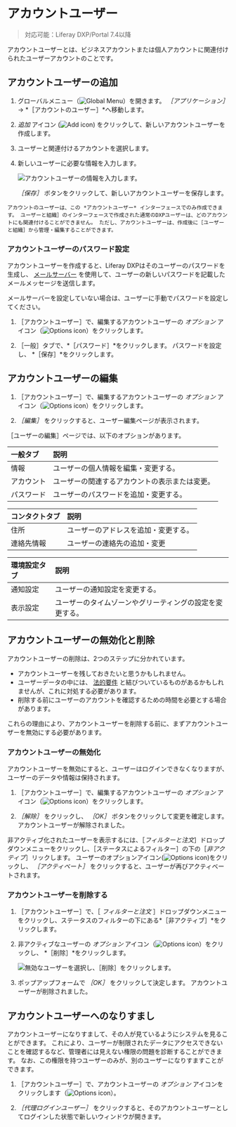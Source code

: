 # アカウントユーザー

> 対応可能：Liferay DXP/Portal 7.4以降

アカウントユーザーとは、ビジネスアカウントまたは個人アカウントに関連付けられたユーザーアカウントのことです。

## アカウントユーザーの追加

1. グローバルメニュー（![Global Menu](../../images/icon-applications-menu.png)）を開きます。 *［アプリケーション］* &rarr; *［アカウントのユーザー］*へ移動します。

1. _追加_ アイコン (![Add icon](../../images/icon-add.png)) をクリックして、新しいアカウントユーザーを作成します。

1. ユーザーと関連付けるアカウントを選択します。

1. 新しいユーザーに必要な情報を入力します。

   ![アカウントユーザーの情報を入力します。](./account-users/images/01.png)

   *［保存］* ボタンをクリックして、新しいアカウントユーザーを保存します。

```{note}
アカウントのユーザーは、この *アカウントユーザー* インターフェースでのみ作成できます。 ユーザーと組織］のインターフェースで作成された通常のDXPユーザーは、どのアカウントにも関連付けることができません。 ただし、アカウントユーザーは、作成後に［ユーザーと組織］から管理・編集することができます。
```

### アカウントユーザーのパスワード設定

アカウントユーザーを作成すると、Liferay DXPはそのユーザーのパスワードを生成し、 [メールサーバー](../../installation-and-upgrades/setting-up-liferay/configuring-mail.md) を使用して、ユーザーの新しいパスワードを記載したメールメッセージを送信します。

メールサーバーを設定していない場合は、ユーザーに手動でパスワードを設定してください。

1. ［アカウントユーザー］で、編集するアカウントユーザーの _オプション_ アイコン（![Options icon](../../images/icon-actions.png)）をクリックします。

1. ［一般］タブで、*［パスワード］*をクリックします。 パスワードを設定し、 *［保存］*をクリックします。

## アカウントユーザーの編集

1. ［アカウントユーザー］で、編集するアカウントユーザーの _オプション_ アイコン（![Options icon](../../images/icon-actions.png)）をクリックします。

1. *［編集］* をクリックすると、ユーザー編集ページが表示されます。

［ユーザーの編集］ページでは、以下のオプションがあります。

| 一般タブ  | 説明                      |
|:----- |:----------------------- |
| 情報    | ユーザーの個人情報を編集・変更する。      |
| アカウント | ユーザーの関連するアカウントの表示または変更。 |
| パスワード | ユーザーのパスワードを追加・変更する。     |

| コンタクトタブ | 説明                 |
|:------- |:------------------ |
| 住所      | ユーザーのアドレスを追加・変更する。 |
| 連絡先情報   | ユーザーの連絡先の追加・変更     |

| 環境設定タブ | 説明                           |
|:------ |:---------------------------- |
| 通知設定   | ユーザーの通知設定を変更する。              |
| 表示設定   | ユーザーのタイムゾーンやグリーティングの設定を変更する。 |

## アカウントユーザーの無効化と削除

アカウントユーザーの削除は、2つのステップに分かれています。

* アカウントユーザーを残しておきたいと思うかもしれません。
* ユーザーデータの中には、 [法的要件](../managing-user-data.md) と結びついているものがあるかもしれませんが、これに対処する必要があります。
* 削除する前にユーザーのアカウントを確認するための時間を必要とする場合があります。

これらの理由により、アカウントユーザーを削除する前に、まずアカウントユーザーを無効にする必要があります。

### アカウントユーザーの無効化

アカウントユーザーを無効にすると、ユーザーはログインできなくなりますが、ユーザーのデータや情報は保持されます。

1. ［アカウントユーザー］で、編集するアカウントユーザーの _オプション_ アイコン（![Options icon](../../images/icon-actions.png)）をクリックします。

1. *［解除］* をクリックし、 *［OK］* ボタンをクリックして変更を確定します。 アカウントユーザーが解除されました。

非アクティブ化されたユーザーを表示するには、［*フィルターと注文*］ドロップダウンメニューをクリックし、［ステータスによるフィルター］の下の［*非アクティブ*］リックします。 ユーザーのオプションアイコン(![Options icon](../../images/icon-actions.png))をクリックし、 *［アクティベート］* をクリックすると、ユーザーが再びアクティベートされます。

### アカウントユーザーを削除する

1. ［アカウントユーザー］で、［ *フィルターと注文* ］ドロップダウンメニューをクリックし、ステータスのフィルターの下にある*［非アクティブ］*をクリックします。

1. 非アクティブなユーザーの _オプション_ アイコン（![Options icon](../../images/icon-actions.png)）をクリックし、 *［削除］*をクリックします。

   ![無効なユーザーを選択し、［削除］をクリックします。](./account-users/images/02.png)

1. ポップアップフォームで *［OK］* をクリックして決定します。 アカウントユーザーが削除されました。

## アカウントユーザーへのなりすまし

アカウントユーザーになりすまして、その人が見ているようにシステムを見ることができます。 これにより、ユーザーが制限されたデータにアクセスできないことを確認するなど、管理者には見えない権限の問題を診断することができます。 なお、この権限を持つユーザーのみが、別のユーザーになりすますことができます。

1. ［アカウントユーザー］で、アカウントユーザーの _オプション_ アイコンをクリックします（![Options icon](../../images/icon-actions.png)）。

2. *［代理ログインユーザー］* をクリックすると、そのアカウントユーザーとしてログインした状態で新しいウィンドウが開きます。
